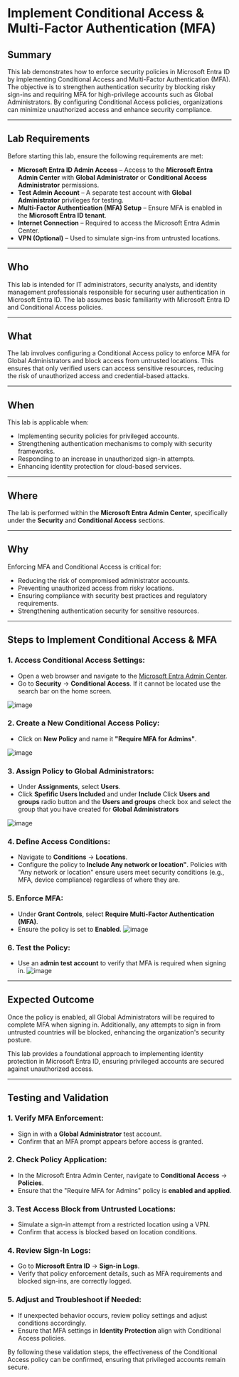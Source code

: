 # Implement Conditional Access & Multi-Factor Authentication (MFA)

## Summary
This lab demonstrates how to enforce security policies in Microsoft Entra ID by implementing Conditional Access and Multi-Factor Authentication (MFA). The objective is to strengthen authentication security by blocking risky sign-ins and requiring MFA for high-privilege accounts such as Global Administrators. By configuring Conditional Access policies, organizations can minimize unauthorized access and enhance security compliance.

---

## Lab Requirements
Before starting this lab, ensure the following requirements are met:

- **Microsoft Entra ID Admin Access** – Access to the **Microsoft Entra Admin Center** with **Global Administrator** or **Conditional Access Administrator** permissions.
- **Test Admin Account** – A separate test account with **Global Administrator** privileges for testing.
- **Multi-Factor Authentication (MFA) Setup** – Ensure MFA is enabled in the **Microsoft Entra ID tenant**.
- **Internet Connection** – Required to access the Microsoft Entra Admin Center.
- **VPN (Optional)** – Used to simulate sign-ins from untrusted locations.

---

## Who
This lab is intended for IT administrators, security analysts, and identity management professionals responsible for securing user authentication in Microsoft Entra ID. The lab assumes basic familiarity with Microsoft Entra ID and Conditional Access policies.

---

## What
The lab involves configuring a Conditional Access policy to enforce MFA for Global Administrators and block access from untrusted locations. This ensures that only verified users can access sensitive resources, reducing the risk of unauthorized access and credential-based attacks.

---

## When
This lab is applicable when:
- Implementing security policies for privileged accounts.
- Strengthening authentication mechanisms to comply with security frameworks.
- Responding to an increase in unauthorized sign-in attempts.
- Enhancing identity protection for cloud-based services.

---

## Where
The lab is performed within the **Microsoft Entra Admin Center**, specifically under the **Security** and **Conditional Access** sections.

---

## Why
Enforcing MFA and Conditional Access is critical for:
- Reducing the risk of compromised administrator accounts.
- Preventing unauthorized access from risky locations.
- Ensuring compliance with security best practices and regulatory requirements.
- Strengthening authentication security for sensitive resources.

---

## Steps to Implement Conditional Access & MFA

### 1. Access Conditional Access Settings:
- Open a web browser and navigate to the [Microsoft Entra Admin Center](https://entra.microsoft.com).
- Go to **Security** → **Conditional Access**. If it cannot be located use the search bar on the home screen.</b>

![image](https://github.com/user-attachments/assets/e405207f-4a7c-479c-ad9f-7ff0115a40ec)


### 2. Create a New Conditional Access Policy:
- Click on **New Policy** and name it **"Require MFA for Admins"**.
  
![image](https://github.com/user-attachments/assets/6cfeba20-a09f-4063-bbc2-997d9c8efbfa)


### 3. Assign Policy to Global Administrators:
- Under **Assignments**, select **Users**.
- Click **Spefific Users Included** and under **Include** Click **Users and groups** radio button and the **Users and groups** check box and select the group that you have created for **Global Administrators**

![image](https://github.com/user-attachments/assets/ce42a783-8406-4010-9d34-7fe37562c00b)


### 4. Define Access Conditions:
- Navigate to **Conditions** → **Locations**.
- Configure the policy to **Include Any network or location"**. Policies with "Any network or location" ensure users meet security conditions (e.g., MFA, device compliance) regardless of where they are.

### 5. Enforce MFA:
- Under **Grant Controls**, select **Require Multi-Factor Authentication (MFA)**.
- Ensure the policy is set to **Enabled**.
![image](https://github.com/user-attachments/assets/6d675218-34b7-4c6e-baaa-eec9c78d6a8d)


### 6. Test the Policy:
- Use an **admin test account** to verify that MFA is required when signing in.
  ![image](https://github.com/user-attachments/assets/f81e662d-d9c8-4ce8-89f9-83146f9b5696)
---

## Expected Outcome
Once the policy is enabled, all Global Administrators will be required to complete MFA when signing in. Additionally, any attempts to sign in from untrusted countries will be blocked, enhancing the organization's security posture.

This lab provides a foundational approach to implementing identity protection in Microsoft Entra ID, ensuring privileged accounts are secured against unauthorized access.

---

## Testing and Validation

### 1. Verify MFA Enforcement:
- Sign in with a **Global Administrator** test account.
- Confirm that an MFA prompt appears before access is granted.

### 2. Check Policy Application:
- In the Microsoft Entra Admin Center, navigate to **Conditional Access** → **Policies**.
- Ensure that the "Require MFA for Admins" policy is **enabled and applied**.

### 3. Test Access Block from Untrusted Locations:
- Simulate a sign-in attempt from a restricted location using a VPN.
- Confirm that access is blocked based on location conditions.

### 4. Review Sign-In Logs:
- Go to **Microsoft Entra ID** → **Sign-in Logs**.
- Verify that policy enforcement details, such as MFA requirements and blocked sign-ins, are correctly logged.

### 5. Adjust and Troubleshoot if Needed:
- If unexpected behavior occurs, review policy settings and adjust conditions accordingly.
- Ensure that MFA settings in **Identity Protection** align with Conditional Access policies.

By following these validation steps, the effectiveness of the Conditional Access policy can be confirmed, ensuring that privileged accounts remain secure.
